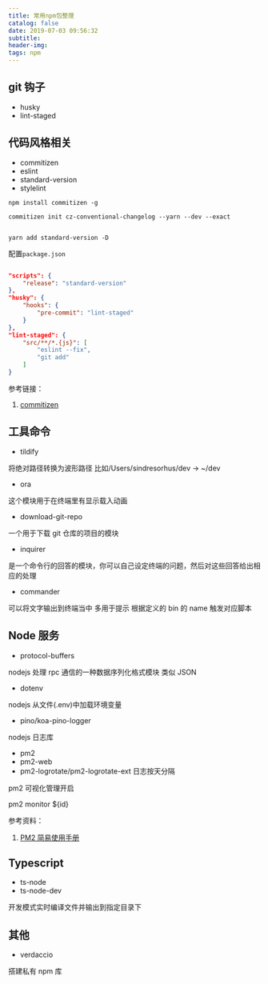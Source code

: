 ```yaml
---
title: 常用npm包整理
catalog: false
date: 2019-07-03 09:56:32
subtitle:
header-img:
tags: npm
---
```


## git 钩子

- husky
- lint-staged

## 代码风格相关

- commitizen
- eslint
- standard-version
- stylelint

```shell
npm install commitizen -g

commitizen init cz-conventional-changelog --yarn --dev --exact


yarn add standard-version -D

```

配置`package.json`

```json

"scripts": {
    "release": "standard-version"
},
"husky": {
    "hooks": {
        "pre-commit": "lint-staged"
    }
},
"lint-staged": {
    "src/**/*.{js}": [
        "eslint --fix",
        "git add"
    ]
}
```

参考链接：

1. [commitizen](https://github.com/commitizen/cz-cli)

## 工具命令

- tildify

将绝对路径转换为波形路径 比如/Users/sindresorhus/dev → ~/dev

- ora

这个模块用于在终端里有显示载入动画

- download-git-repo

一个用于下载 git 仓库的项目的模块

- inquirer

是一个命令行的回答的模块，你可以自己设定终端的问题，然后对这些回答给出相应的处理

- commander

可以将文字输出到终端当中 多用于提示 根据定义的 bin 的 name 触发对应脚本

## Node 服务

- protocol-buffers

nodejs 处理 rpc 通信的一种数据序列化格式模块 类似 JSON

- dotenv

nodejs 从文件(.env)中加载环境变量

- pino/koa-pino-logger

nodejs 日志库

- pm2
- pm2-web
- pm2-logrotate/pm2-logrotate-ext 日志按天分隔

pm2 可视化管理开启

pm2 monitor \${id}

参考资料：

1. [PM2 简易使用手册](https://juejin.im/post/5be406705188256dbb5176f9#heading-10)

## Typescript

- ts-node
- ts-node-dev

开发模式实时编译文件并输出到指定目录下

## 其他

- verdaccio

搭建私有 npm 库
